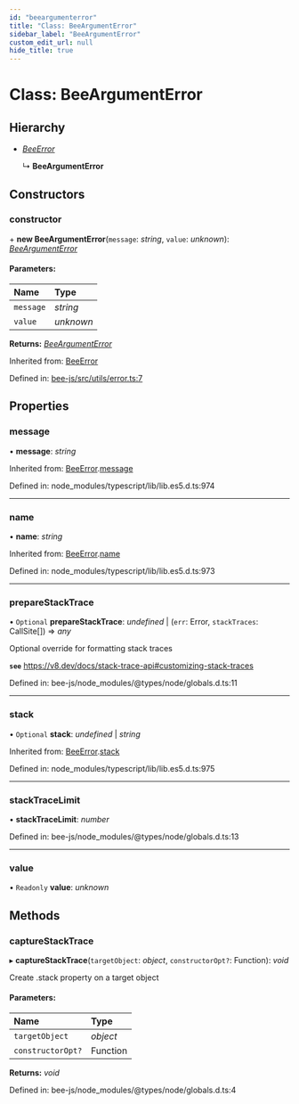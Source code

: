 ```yaml
---
id: "beeargumenterror"
title: "Class: BeeArgumentError"
sidebar_label: "BeeArgumentError"
custom_edit_url: null
hide_title: true
---
```


# Class: BeeArgumentError

## Hierarchy

* [*BeeError*](beeerror.md)

  ↳ **BeeArgumentError**

## Constructors

### constructor

\+ **new BeeArgumentError**(`message`: *string*, `value`: *unknown*): [*BeeArgumentError*](beeargumenterror.md)

#### Parameters:

Name | Type |
:------ | :------ |
`message` | *string* |
`value` | *unknown* |

**Returns:** [*BeeArgumentError*](beeargumenterror.md)

Inherited from: [BeeError](beeerror.md)

Defined in: [bee-js/src/utils/error.ts:7](https://github.com/ethersphere/bee-js/blob/430becc/src/utils/error.ts#L7)

## Properties

### message

• **message**: *string*

Inherited from: [BeeError](beeerror.md).[message](beeerror.md#message)

Defined in: node_modules/typescript/lib/lib.es5.d.ts:974

___

### name

• **name**: *string*

Inherited from: [BeeError](beeerror.md).[name](beeerror.md#name)

Defined in: node_modules/typescript/lib/lib.es5.d.ts:973

___

### prepareStackTrace

• `Optional` **prepareStackTrace**: *undefined* \| (`err`: Error, `stackTraces`: CallSite[]) =\> *any*

Optional override for formatting stack traces

**`see`** https://v8.dev/docs/stack-trace-api#customizing-stack-traces

Defined in: bee-js/node_modules/@types/node/globals.d.ts:11

___

### stack

• `Optional` **stack**: *undefined* \| *string*

Inherited from: [BeeError](beeerror.md).[stack](beeerror.md#stack)

Defined in: node_modules/typescript/lib/lib.es5.d.ts:975

___

### stackTraceLimit

• **stackTraceLimit**: *number*

Defined in: bee-js/node_modules/@types/node/globals.d.ts:13

___

### value

• `Readonly` **value**: *unknown*

## Methods

### captureStackTrace

▸ **captureStackTrace**(`targetObject`: *object*, `constructorOpt?`: Function): *void*

Create .stack property on a target object

#### Parameters:

Name | Type |
:------ | :------ |
`targetObject` | *object* |
`constructorOpt?` | Function |

**Returns:** *void*

Defined in: bee-js/node_modules/@types/node/globals.d.ts:4
